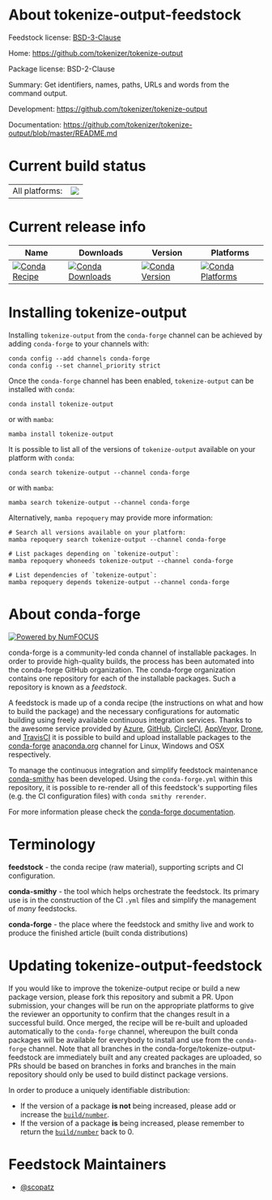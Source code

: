 About tokenize-output-feedstock
===============================

Feedstock license: [BSD-3-Clause](https://github.com/conda-forge/tokenize-output-feedstock/blob/main/LICENSE.txt)

Home: https://github.com/tokenizer/tokenize-output

Package license: BSD-2-Clause

Summary: Get identifiers, names, paths, URLs and words from the command output.

Development: https://github.com/tokenizer/tokenize-output

Documentation: https://github.com/tokenizer/tokenize-output/blob/master/README.md

Current build status
====================


<table><tr><td>All platforms:</td>
    <td>
      <a href="https://dev.azure.com/conda-forge/feedstock-builds/_build/latest?definitionId=10735&branchName=main">
        <img src="https://dev.azure.com/conda-forge/feedstock-builds/_apis/build/status/tokenize-output-feedstock?branchName=main">
      </a>
    </td>
  </tr>
</table>

Current release info
====================

| Name | Downloads | Version | Platforms |
| --- | --- | --- | --- |
| [![Conda Recipe](https://img.shields.io/badge/recipe-tokenize--output-green.svg)](https://anaconda.org/conda-forge/tokenize-output) | [![Conda Downloads](https://img.shields.io/conda/dn/conda-forge/tokenize-output.svg)](https://anaconda.org/conda-forge/tokenize-output) | [![Conda Version](https://img.shields.io/conda/vn/conda-forge/tokenize-output.svg)](https://anaconda.org/conda-forge/tokenize-output) | [![Conda Platforms](https://img.shields.io/conda/pn/conda-forge/tokenize-output.svg)](https://anaconda.org/conda-forge/tokenize-output) |

Installing tokenize-output
==========================

Installing `tokenize-output` from the `conda-forge` channel can be achieved by adding `conda-forge` to your channels with:

```
conda config --add channels conda-forge
conda config --set channel_priority strict
```

Once the `conda-forge` channel has been enabled, `tokenize-output` can be installed with `conda`:

```
conda install tokenize-output
```

or with `mamba`:

```
mamba install tokenize-output
```

It is possible to list all of the versions of `tokenize-output` available on your platform with `conda`:

```
conda search tokenize-output --channel conda-forge
```

or with `mamba`:

```
mamba search tokenize-output --channel conda-forge
```

Alternatively, `mamba repoquery` may provide more information:

```
# Search all versions available on your platform:
mamba repoquery search tokenize-output --channel conda-forge

# List packages depending on `tokenize-output`:
mamba repoquery whoneeds tokenize-output --channel conda-forge

# List dependencies of `tokenize-output`:
mamba repoquery depends tokenize-output --channel conda-forge
```


About conda-forge
=================

[![Powered by
NumFOCUS](https://img.shields.io/badge/powered%20by-NumFOCUS-orange.svg?style=flat&colorA=E1523D&colorB=007D8A)](https://numfocus.org)

conda-forge is a community-led conda channel of installable packages.
In order to provide high-quality builds, the process has been automated into the
conda-forge GitHub organization. The conda-forge organization contains one repository
for each of the installable packages. Such a repository is known as a *feedstock*.

A feedstock is made up of a conda recipe (the instructions on what and how to build
the package) and the necessary configurations for automatic building using freely
available continuous integration services. Thanks to the awesome service provided by
[Azure](https://azure.microsoft.com/en-us/services/devops/), [GitHub](https://github.com/),
[CircleCI](https://circleci.com/), [AppVeyor](https://www.appveyor.com/),
[Drone](https://cloud.drone.io/welcome), and [TravisCI](https://travis-ci.com/)
it is possible to build and upload installable packages to the
[conda-forge](https://anaconda.org/conda-forge) [anaconda.org](https://anaconda.org/)
channel for Linux, Windows and OSX respectively.

To manage the continuous integration and simplify feedstock maintenance
[conda-smithy](https://github.com/conda-forge/conda-smithy) has been developed.
Using the ``conda-forge.yml`` within this repository, it is possible to re-render all of
this feedstock's supporting files (e.g. the CI configuration files) with ``conda smithy rerender``.

For more information please check the [conda-forge documentation](https://conda-forge.org/docs/).

Terminology
===========

**feedstock** - the conda recipe (raw material), supporting scripts and CI configuration.

**conda-smithy** - the tool which helps orchestrate the feedstock.
                   Its primary use is in the construction of the CI ``.yml`` files
                   and simplify the management of *many* feedstocks.

**conda-forge** - the place where the feedstock and smithy live and work to
                  produce the finished article (built conda distributions)


Updating tokenize-output-feedstock
==================================

If you would like to improve the tokenize-output recipe or build a new
package version, please fork this repository and submit a PR. Upon submission,
your changes will be run on the appropriate platforms to give the reviewer an
opportunity to confirm that the changes result in a successful build. Once
merged, the recipe will be re-built and uploaded automatically to the
`conda-forge` channel, whereupon the built conda packages will be available for
everybody to install and use from the `conda-forge` channel.
Note that all branches in the conda-forge/tokenize-output-feedstock are
immediately built and any created packages are uploaded, so PRs should be based
on branches in forks and branches in the main repository should only be used to
build distinct package versions.

In order to produce a uniquely identifiable distribution:
 * If the version of a package **is not** being increased, please add or increase
   the [``build/number``](https://docs.conda.io/projects/conda-build/en/latest/resources/define-metadata.html#build-number-and-string).
 * If the version of a package **is** being increased, please remember to return
   the [``build/number``](https://docs.conda.io/projects/conda-build/en/latest/resources/define-metadata.html#build-number-and-string)
   back to 0.

Feedstock Maintainers
=====================

* [@scopatz](https://github.com/scopatz/)

